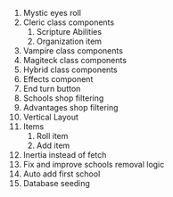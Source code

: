1. Mystic eyes roll
2. Cleric class components
   1. Scripture Abilities
   2. Organization item
3. Vampire class components
4. Magiteck class components
5. Hybrid class components
6. Effects component
7. End turn button
8. Schools shop filtering
9. Advantages shop filtering
10. Vertical Layout
11. Items
    1. Roll item
    2. Add item
12. Inertia instead of fetch
13. Fix and improve schools removal logic
14. Auto add first school
15. Database seeding
